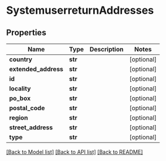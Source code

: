 # SystemuserreturnAddresses

## Properties
Name | Type | Description | Notes
------------ | ------------- | ------------- | -------------
**country** | **str** |  | [optional] 
**extended_address** | **str** |  | [optional] 
**id** | **str** |  | [optional] 
**locality** | **str** |  | [optional] 
**po_box** | **str** |  | [optional] 
**postal_code** | **str** |  | [optional] 
**region** | **str** |  | [optional] 
**street_address** | **str** |  | [optional] 
**type** | **str** |  | [optional] 

[[Back to Model list]](../README.md#documentation-for-models) [[Back to API list]](../README.md#documentation-for-api-endpoints) [[Back to README]](../README.md)


